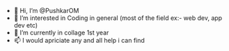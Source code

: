 - 👋 Hi, I’m @PushkarOM
- 👀 I’m interested in Coding in general (most of the field ex:- web dev, app dev etc)
- 🌱 I’m currently in collage 1st year
- 📫 I would apriciate any and all help i can find


